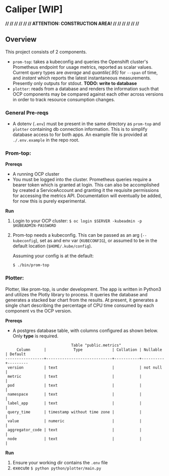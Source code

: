 # Caliper [WIP]

**// // // // // // ATTENTION: CONSTRUCTION AREA! // // // // // //**

## Overview

This project consists of 2 components.

- `prom-top`: takes a kubeconfig and queries the Openshift cluster's Prometheus endpoint for usage metrics, reported as scalar values.
 Current query types are _average_ and _quantile(.95)_ for `--span` of time, and _instant_ which reports the latest instantaneous measurements.
 Presently only outputs for stdout.  **TODO: write to database**
- `plotter`: reads from a database and renders the information such that OCP components may be compared against each other across versions 
in order to track resource consumption changes.

### General Pre-reqs

- A dotenv (`.env`) must be present in the same directory as `prom-top` and `plotter` containing db connection information.  This 
is to simplify database access to for both apps.  An example file is provided at `./.env.example` in the repo root.

### Prom-top:

**Prereqs**

- A running OCP cluster
- You must be logged into the cluster. Prometheus queries require a bearer token which is granted at login.  This can also be 
accomplished by created a ServiceAccount and granting it the requisite permissions for accessing the metrics API. Documentation
will eventually be added, for now this is purely experimental.

**Run**

1. Login to your OCP cluster:
`$ oc login $SERVER -kubeadmin -p $KUBEADMIN-PASSWORD`
1. Prom-top needs a kubeconfig.  This can be passed as an arg (`--kubeconfig`), set as and env var (`KUBECONFIG`), or assumed to be in the
default location (`$HOME/.kube/config`). 

    Assuming your config is at the default:
    
    `$ ./bin/prom-top`
    
### Plotter:

Plotter, like prom-top, is under development.  The app is written in Python3 and utilizes the Plotly library to process.
It queries the database and generates a stacked bar chart from the results.  At present, it generates a single chart describing
the percentage of CPU time consumed by each component vs the OCP version.

**Prereqs**

- A postgres database table, with columns configured as shown below.  Only **type** is required. 

```
                             Table "public.metrics"
     Column      |            Type             | Collation | Nullable | Default
-----------------+-----------------------------+-----------+----------+---------
 version         | text                        |           | not null |
 metric          | text                        |           |          |
 pod             | text                        |           |          |
 namespace       | text                        |           |          |
 label_app       | text                        |           |          |
 query_time      | timestamp without time zone |           |          |
 value           | numeric                     |           |          |
 aggregator_code | text                        |           |          |
 node            | text                        |           |          |
```

**Run**

1. Ensure your working dir contains the `.env` file
1. execute `$ python python/plotter/main.py`
